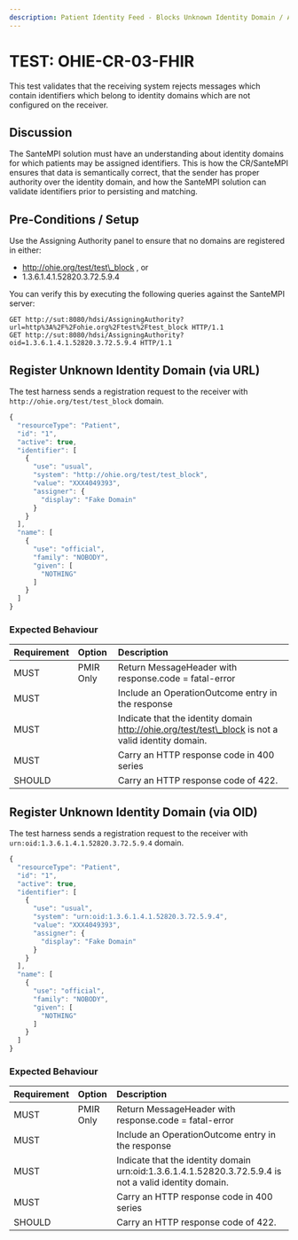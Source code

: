 ```yaml
---
description: Patient Identity Feed - Blocks Unknown Identity Domain / Authority
---
```


# TEST: OHIE-CR-03-FHIR

This test validates that the receiving system rejects messages which contain identifiers which belong to identity domains which are not configured on the receiver.

## Discussion

The SanteMPI solution must have an understanding about identity domains for which patients may be assigned identifiers. This is how the CR/SanteMPI ensures that data is semantically correct, that the sender has proper authority over the identity domain, and how the SanteMPI solution can validate identifiers prior to persisting and matching.

## Pre-Conditions / Setup

Use the Assigning Authority panel to ensure that no domains are registered in either:

* http://ohie.org/test/test\_block , or
* 1.3.6.1.4.1.52820.3.72.5.9.4

You can verify this by executing the following queries against the SanteMPI server:

```http
GET http://sut:8080/hdsi/AssigningAuthority?url=http%3A%2F%2Fohie.org%2Ftest%2Ftest_block HTTP/1.1
GET http://sut:8080/hdsi/AssigningAuthority?oid=1.3.6.1.4.1.52820.3.72.5.9.4 HTTP/1.1
```

## Register Unknown Identity Domain \(via URL\)

The test harness sends a registration request to the receiver with `http://ohie.org/test/test_block` domain.

```javascript
{
  "resourceType": "Patient",
  "id": "1",
  "active": true,
  "identifier": [
    {
      "use": "usual",
      "system": "http://ohie.org/test/test_block",
      "value": "XXX4049393",
      "assigner": {
        "display": "Fake Domain"
      }
    }
  ],
  "name": [
    {
      "use": "official",
      "family": "NOBODY",
      "given": [
        "NOTHING"
      ]
    }
  ]
}
```

### Expected Behaviour

| Requirement | Option | Description |
| :--- | :--- | :--- |
| MUST | PMIR Only | Return MessageHeader with response.code = fatal-error |
| MUST |  | Include an OperationOutcome entry in the response |
| MUST |  | Indicate that the identity domain http://ohie.org/test/test\_block is not a valid identity domain. |
| MUST |  | Carry an HTTP response code in 400 series |
| SHOULD |  | Carry an HTTP response code of 422. |

## Register Unknown Identity Domain \(via OID\)

The test harness sends a registration request to the receiver with `urn:oid:1.3.6.1.4.1.52820.3.72.5.9.4` domain.

```javascript
{
  "resourceType": "Patient",
  "id": "1",
  "active": true,
  "identifier": [
    {
      "use": "usual",
      "system": "urn:oid:1.3.6.1.4.1.52820.3.72.5.9.4",
      "value": "XXX4049393",
      "assigner": {
        "display": "Fake Domain"
      }
    }
  ],
  "name": [
    {
      "use": "official",
      "family": "NOBODY",
      "given": [
        "NOTHING"
      ]
    }
  ]
}
```

### Expected Behaviour

| Requirement | Option | Description |
| :--- | :--- | :--- |
| MUST | PMIR Only | Return MessageHeader with response.code = fatal-error |
| MUST |  | Include an OperationOutcome entry in the response |
| MUST |  | Indicate that the identity domain urn:oid:1.3.6.1.4.1.52820.3.72.5.9.4 is not a valid identity domain. |
| MUST |  | Carry an HTTP response code in 400 series |
| SHOULD |  | Carry an HTTP response code of 422. |

